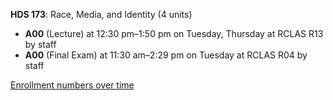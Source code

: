 **HDS 173**: Race, Media, and Identity (4 units)

- **A00** (Lecture) at 12:30 pm–1:50 pm on Tuesday, Thursday at RCLAS R13 by staff
- **A00** (Final Exam) at 11:30 am–2:29 pm on Tuesday at RCLAS R04 by staff

[Enrollment numbers over time](./HDS173.tsv)

